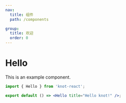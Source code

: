 ```yaml
---
nav:
  title: 组件
  path: /components

group:
  title: 欢迎
  order: 0
---
```


# Hello

This is an example component.

```jsx
import { Hello } from 'knot-react';

export default () => <Hello title="Hello knot!" />;
```
